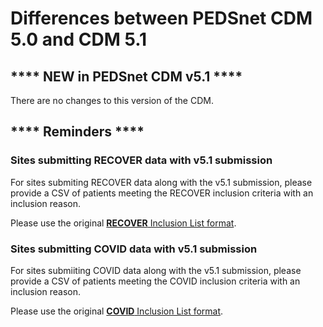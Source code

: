 # Differences between PEDSnet CDM 5.0 and CDM 5.1

## **** NEW in PEDSnet CDM v5.1 ****

There are no changes to this version of the CDM.

## **** Reminders ****

### Sites submitting RECOVER data with v5.1 submission

For sites submiting RECOVER data along with the v5.1 submission, please provide a CSV of patients meeting the RECOVER inclusion criteria with an inclusion reason.

Please use the original [**RECOVER** Inclusion List format](https://github.com/PEDSnet/Data_Models/blob/master/PEDSnet/docs/Study%20Cohorts/RECOVER%20Cohort.md#data-submission). 

### Sites submitting COVID data with v5.1 submission

For sites submiiting COVID data along with the v5.1 submission, please provide a CSV of patients meeting the COVID inclusion criteria with an inclusion reason. 

Please use the original [**COVID** Inclusion List format](https://github.com/PEDSnet/Data_Models/blob/master/PEDSnet/docs/Study%20Cohorts/COVID-19%20Cohort.md#data-submission).
